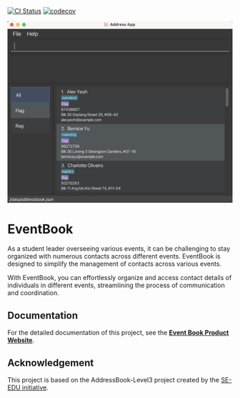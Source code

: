 [![CI Status](https://github.com/se-edu/addressbook-level3/workflows/Java%20CI/badge.svg)](https://github.com/se-edu/addressbook-level3/actions) [![codecov](https://codecov.io/gh/AY2324S2-CS2103T-T11-3/tp/graph/badge.svg?token=BLAYKG2PXC)](https://codecov.io/gh/AY2324S2-CS2103T-T11-3/tp)

![Ui](docs/images/Ui.png)

# EventBook
As a student leader overseeing various events, it can be challenging to stay organized with numerous contacts across different events. EventBook is designed to simplify the management of contacts across various events. 

With EventBook, you can effortlessly organize and access contact details of individuals in different events, streamlining the process of communication and coordination.

## Documentation
For the detailed documentation of this project, see the **[Event Book Product Website](https://ay2324s2-cs2103t-t11-3.github.io/tp/index.html)**.

## Acknowledgement
This project is based on the AddressBook-Level3 project created by the [SE-EDU initiative](https://se-education.org).
